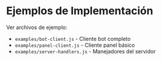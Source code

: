 # Ejemplos de Implementación

Ver archivos de ejemplo:
- `examples/bot-client.js` - Cliente bot completo
- `examples/panel-client.js` - Cliente panel básico
- `examples/server-handlers.js` - Manejadores del servidor
